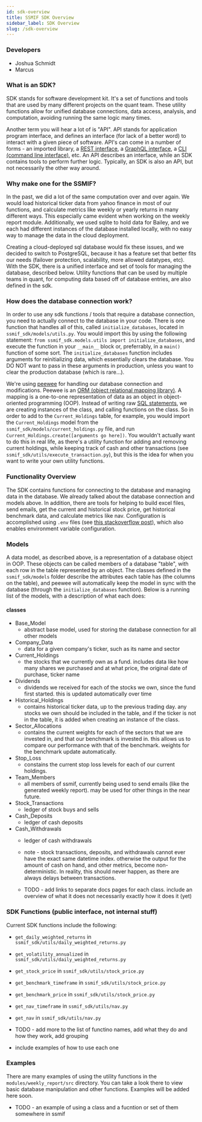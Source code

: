 ```yaml
---
id: sdk-overview
title: SSMIF SDK Overview
sidebar_label: SDK Overview
slug: /sdk-overview
---
```


### Developers

- Joshua Schmidt
- Marcus

### What is an SDK?

SDK stands for software development kit. It's a set of functions and tools that are used by many different projects on the quant team. These utility functions allow for unified database connections, data access, analysis, and computation, avoiding running the same logic many times.

Another term you will hear a lot of is "API". API stands for application program interface, and defines an interface (for lack of a better word) to interact with a given piece of software. API's can come in a number of forms - an imported library, a [REST interface](https://restfulapi.net/), a [GraphQL interface](https://graphql.org/), a [CLI (command line interface)](https://en.wikipedia.org/wiki/Command-line_interface), etc. An API describes an interface, while an SDK contains tools to perform further logic. Typically, an SDK is also an API, but not necessarily the other way around.

### Why make one for the SSMIF?

In the past, we did a lot of the same computation over and over again. We would load historical ticker data from yahoo finance in most of our functions, and calculate metrics like weekly or yearly returns in many different ways. This especially came evident when working on the weekly report module. Additionally, we used sqlite to hold data for Bailey, and we each had different instances of the database installed locally, with no easy way to manage the data in the cloud deployment.

Creating a cloud-deployed sql database would fix these issues, and we decided to switch to PostgreSQL, because it has a feature set that better fits our needs (failover protection, scalability, more allowed datatypes, etc). With the SDK, there is a unified interface and set of tools for managing the database, described below. Utility functions that can be used by multiple teams in quant, for computing data based off of database entries, are also defined in the sdk.

### How does the database connection work?

In order to use any sdk functions / tools that require a database connection, you need to actually connect to the database in your code. There is one function that handles all of this, called `initialize_databases`, located in `ssmif_sdk/models/utils.py`. You would import this by using the following statement: `from ssmif_sdk.models.utils import initialize_databases`, and execute the function in your `__main__` block or, preferrably, in a `main()` function of some sort. The `initialize_databases` function includes arguments for reinitializing data, which essentially clears the database. You DO NOT want to pass in these arguments in production, unless you want to clear the production database (which is rare...).

We're using [peewee](http://docs.peewee-orm.com/en/latest/peewee/quickstart.html) for handling our database connection and modifications. Peewee is an [ORM (object relational mapping library)](https://en.wikipedia.org/wiki/Object%E2%80%93relational_mapping). A mapping is a one-to-one representation of data as an object in object-oriented programming (OOP). Instead of writing raw [SQL statements](https://www.codecademy.com/articles/sql-commands), we are creating instances of the class, and calling functions on the class. So in order to add to the `Current_Holdings` table, for example, you would import the `Current_Holdings` model from the `ssmif_sdk/models/current_holdings.py` file, and run `Current_Holdings.create([arguments go here])`. You wouldn't actually want to do this in real life, as there's a utility function for adding and removing current holdings, while keeping track of cash and other transactions (see `ssmif_sdk/utils/execute_transaction.py`), but this is the idea for when you want to write your own utility functions.

### Functionality Overview

The SDK contains functions for connecting to the database and managing data in the database. We already talked about the database connection and models above. In addition, there are tools for helping to build excel files, send emails, get the current and historical stock price, get historical benchmark data, and calculate metrics like nav. Configuration is accomplished using `.env` files (see [this stackoverflow post](https://stackoverflow.com/a/41547163/8623391)), which also enables environment variable configuration.

### Models

A data model, as described above, is a representation of a database object in OOP. These objects can be called members of a database "table", with each row in the table represented by an object. The classes defined in the `ssmif_sdk/models` folder describe the attributes each table has (the columns on the table), and peewee will automatically keep the model in sync with the database (through the `initialize_databases` function). Below is a running list of the models, with a description of what each does:

#### classes

- Base_Model
  - abstract base model, used for storing the database connection for all other models
- Company_Data
  - data for a given company's ticker, such as its name and sector
- Current_Holdings
  - the stocks that we currently own as a fund. includes data like how many shares we purchased and at what price, the original date of purchase, ticker name
- Dividends
  - dividends we received for each of the stocks we own, since the fund first started. this is updated automatically over time
- Historical_Holdings
  - contains historical ticker data, up to the previous trading day. any stocks we own should be included in the table, and if the ticker is not in the table, it is added when creating an instance of the class.
- Sector_Allocations
  - contains the current weights for each of the sectors that we are invested in, and that our benchmark is invested in. this allows us to compare our performance with that of the benchmark. weights for the benchmark update automatically.
- Stop_Loss
  - constains the current stop loss levels for each of our current holdings.
- Team_Members
  - all members of ssmif, currently being used to send emails (like the generated weekly report). may be used for other things in the near future.
- Stock_Transactions
  - ledger of stock buys and sells
- Cash_Deposits
  - ledger of cash deposits
- Cash_Withdrawals
  - ledger of cash withdrawals
  - note - stock transactions, deposits, and withdrawals cannot ever have the exact same datetime index. otherwise the output for the amount of cash on hand, and other metrics, become non-deterministic. In reality, this should never happen, as there are always delays between transactions.

  - TODO - add links to separate docs pages for each class. include an overview of what it does not necessarily exactly how it does it (yet)


### SDK Functions (public interface, not internal stuff)

Current SDK functions include the following:

- `get_daily_weighted_returns` in `ssmif_sdk/utils/daily_weighted_returns.py`
- `get_volatility_annualized` in `ssmif_sdk/utils/daily_weighted_returns.py`
- `get_stock_price` in `ssmif_sdk/utils/stock_price.py`
- `get_benchmark_timeframe` in `ssmif_sdk/utils/stock_price.py`
- `get_benchmark_price` in `ssmif_sdk/utils/stock_price.py`
- `get_nav_timeframe` in `ssmif_sdk/utils/nav.py`
- `get_nav` in `ssmif_sdk/utils/nav.py`

- TODO - add more to the list of functino names, add what they do and how they work, add grouping
- include examples of how to use each one

### Examples

There are many examples of using the utility functions in the `modules/weekly_report/src` directory. You can take a look there to view basic database manipulation and other functions. Examples will be added here soon.

- TODO - an example of using a class and a fucntion or set of them somewhere in ssmif
